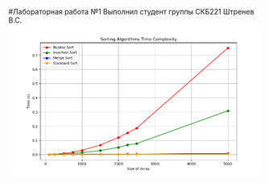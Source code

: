 #Лабораторная работа №1
Выполнил студент группы СКБ221 Штренев В.С.
![График зависимости времени сортировки от размера выборки](https://github.com/thunder9029/MP_LR_1/blob/main/PlotSorts.png)

